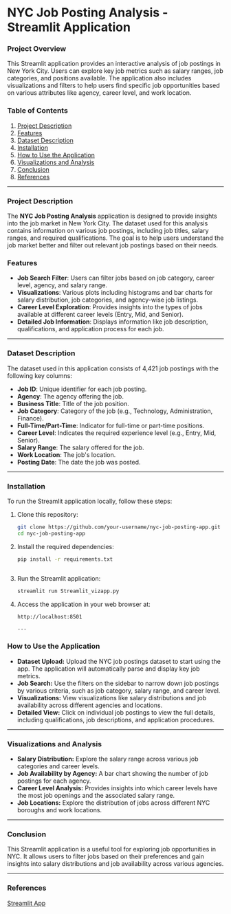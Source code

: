 # NYC Job Posting Analysis - Streamlit Application

### Project Overview
This Streamlit application provides an interactive analysis of job postings in New York City. Users can explore key job metrics such as salary ranges, job categories, and positions available. The application also includes visualizations and filters to help users find specific job opportunities based on various attributes like agency, career level, and work location.

### Table of Contents
1. [Project Description](#project-description)
2. [Features](#features)
3. [Dataset Description](#dataset-description)
4. [Installation](#installation)
5. [How to Use the Application](#how-to-use-the-application)
6. [Visualizations and Analysis](#visualizations-and-analysis)
7. [Conclusion](#conclusion)
8. [References](#references)

---

### Project Description
The **NYC Job Posting Analysis** application is designed to provide insights into the job market in New York City. The dataset used for this analysis contains information on various job postings, including job titles, salary ranges, and required qualifications. The goal is to help users understand the job market better and filter out relevant job postings based on their needs.

### Features
- **Job Search Filter**: Users can filter jobs based on job category, career level, agency, and salary range.
- **Visualizations**: Various plots including histograms and bar charts for salary distribution, job categories, and agency-wise job listings.
- **Career Level Exploration**: Provides insights into the types of jobs available at different career levels (Entry, Mid, and Senior).
- **Detailed Job Information**: Displays information like job description, qualifications, and application process for each job.

---

### Dataset Description
The dataset used in this application consists of 4,421 job postings with the following key columns:
- **Job ID**: Unique identifier for each job posting.
- **Agency**: The agency offering the job.
- **Business Title**: Title of the job position.
- **Job Category**: Category of the job (e.g., Technology, Administration, Finance).
- **Full-Time/Part-Time**: Indicator for full-time or part-time positions.
- **Career Level**: Indicates the required experience level (e.g., Entry, Mid, Senior).
- **Salary Range**: The salary offered for the job.
- **Work Location**: The job's location.
- **Posting Date**: The date the job was posted.

---

### Installation
To run the Streamlit application locally, follow these steps:

1. Clone this repository:
   ```bash
   git clone https://github.com/your-username/nyc-job-posting-app.git
   cd nyc-job-posting-app
   
2. Install the required dependencies:
   ```bash
   pip install -r requirements.txt
    
3. Run the Streamlit application:
   ```bash
   streamlit run Streamlit_vizapp.py
   
4. Access the application in your web browser at:
   ```arduino
   http://localhost:8501

   ---
   
### How to Use the Application
- **Dataset Upload:** Upload the NYC job postings dataset to start using the app. The application will automatically parse and display key job metrics.
- **Job Search:** Use the filters on the sidebar to narrow down job postings by various criteria, such as job category, salary range, and career level.
- **Visualizations:** View visualizations like salary distributions and job availability across different agencies and locations.
- **Detailed View:** Click on individual job postings to view the full details, including qualifications, job descriptions, and application procedures.

---

### Visualizations and Analysis
- **Salary Distribution:** Explore the salary range across various job categories and career levels.
- **Job Availability by Agency:** A bar chart showing the number of job postings for each agency.
- **Career Level Analysis:** Provides insights into which career levels have the most job openings and the associated salary range.
- **Job Locations:** Explore the distribution of jobs across different NYC boroughs and work locations.

---
  
### Conclusion
This Streamlit application is a useful tool for exploring job opportunities in NYC. It allows users to filter jobs based on their preferences and gain insights into salary distributions and job availability across various agencies.

---

### References
[Streamlit App](https://8sqmkeqee57ufdylly2hdm.streamlit.app/)
